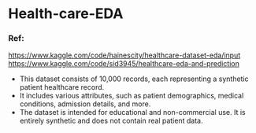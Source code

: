 # Health-care-EDA

### Ref: 
https://www.kaggle.com/code/hainescity/healthcare-dataset-eda/input
https://www.kaggle.com/code/sid3945/healthcare-eda-and-prediction

- This dataset consists of 10,000 records, each representing a synthetic patient healthcare record.
- It includes various attributes, such as patient demographics, medical conditions, admission details, and more.
- The dataset is intended for educational and non-commercial use. It is entirely synthetic and does not contain real patient data.
